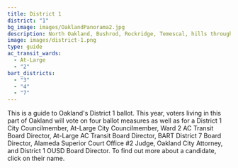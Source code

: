 ```yaml
---
title: District 1
district: "1"
bg_image: images/OaklandPanorama2.jpg
description: North Oakland, Bushrod, Rockridge, Temescal, hills through Montclair
image: images/district-1.png
type: guide
ac_transit_wards:
  - At-Large
  - "2"
bart_districts:
  - "3"
  - "4"
  - "7"
---
```

This is a guide to Oakland's District 1 ballot. This year, voters living in this part of Oakland will vote on four ballot measures as well as for a District 1 City Councilmember, At-Large City Councilmember, Ward 2 AC Transit Board Director, At-Large AC Transit Board Director, BART District 7 Board Director, Alameda Superior Court Office #2 Judge, Oakland City Attorney, and District 1 OUSD Board Director. To find out more about a candidate, click on their name.